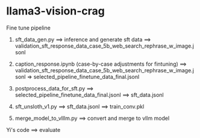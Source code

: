 # llama3-vision-crag

Fine tune pipeline 

1. sft_data_gen.py ==> inference and generate sft data ==> validation_sft_response_data_case_5b_web_search_rephrase_w_image.jsonl

2. caption_response.ipynb (case-by-case adjustments for fintuning) ==> validation_sft_response_data_case_5b_web_search_rephrase_w_image.jsonl
 => selected_pipeline_finetune_data_final.jsonl

3. postprocess_data_for_sft.py ==> selected_pipeline_finetune_data_final.jsonl ==> sft_data.jsonl

4. sft_unsloth_v1.py ==> sft_data.jsonl ==> train_conv.pkl

5. merge_model_to_vlllm.py ==> convert and merge  to vllm model


Yi's code ==> evaluate


